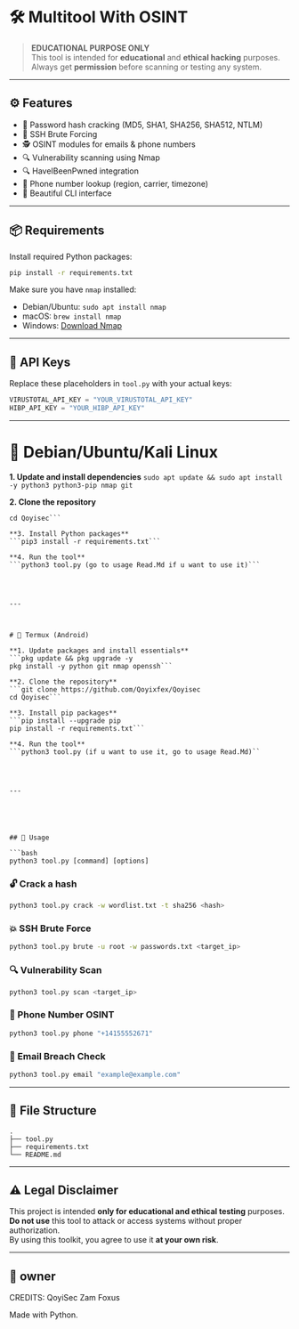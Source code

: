 # 🛠️ Multitool With OSINT


> **EDUCATIONAL PURPOSE ONLY**  
> This tool is intended for **educational** and **ethical hacking** purposes. Always get **permission** before scanning or testing any system.

---

## ⚙️ Features

- 🔐 Password hash cracking (MD5, SHA1, SHA256, SHA512, NTLM)
- 🚪 SSH Brute Forcing
- 🕵️ OSINT modules for emails & phone numbers
- 🔍 Vulnerability scanning using Nmap
- 🔍 HaveIBeenPwned integration
- 📱 Phone number lookup (region, carrier, timezone)
- 🧠 Beautiful CLI interface

---

## 📦 Requirements

Install required Python packages:

```bash
pip install -r requirements.txt
```

Make sure you have `nmap` installed:

- Debian/Ubuntu: `sudo apt install nmap`
- macOS: `brew install nmap`
- Windows: [Download Nmap](https://nmap.org/download.html)

---

## 🔑 API Keys

Replace these placeholders in `tool.py` with your actual keys:

```python
VIRUSTOTAL_API_KEY = "YOUR_VIRUSTOTAL_API_KEY"
HIBP_API_KEY = "YOUR_HIBP_API_KEY"
```

---

# 🐧 Debian/Ubuntu/Kali Linux
**1. Update and install dependencies**
```sudo apt update && sudo apt install -y python3 python3-pip nmap git```

**2. Clone the repository**
```git clone https://github.com/Qoyixfex/Qoyisec
cd Qoyisec```

**3. Install Python packages**
```pip3 install -r requirements.txt```

**4. Run the tool**
```python3 tool.py (go to usage Read.Md if u want to use it)```




---



# 📱 Termux (Android)

**1. Update packages and install essentials**
```pkg update && pkg upgrade -y
pkg install -y python git nmap openssh```

**2. Clone the repository**
```git clone https://github.com/Qoyixfex/Qoyisec
cd Qoyisec```

**3. Install pip packages**
```pip install --upgrade pip
pip install -r requirements.txt```

**4. Run the tool**
```python3 tool.py (if u want to use it, go to usage Read.Md)``




---





## 🚀 Usage

```bash
python3 tool.py [command] [options]
```

### 🔓 Crack a hash

```bash
python3 tool.py crack -w wordlist.txt -t sha256 <hash>
```

### 💥 SSH Brute Force

```bash
python3 tool.py brute -u root -w passwords.txt <target_ip>
```

### 🔍 Vulnerability Scan

```bash
python3 tool.py scan <target_ip>
```

### 📱 Phone Number OSINT

```bash
python3 tool.py phone "+14155552671"
```

### 📧 Email Breach Check

```bash
python3 tool.py email "example@example.com"
```

---

## 📁 File Structure

```text
.
├── tool.py
├── requirements.txt
└── README.md
```

---

## ⚠️ Legal Disclaimer

This project is intended **only for educational and ethical testing** purposes.  
**Do not use** this tool to attack or access systems without proper authorization.  
By using this toolkit, you agree to use it **at your own risk**.

---

## 🤖 owner
CREDITS:
QoyiSec
Zam
Foxus

Made with Python.
